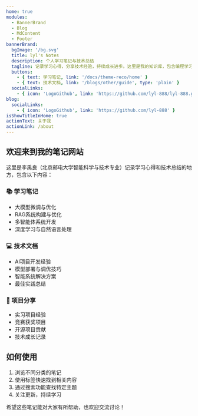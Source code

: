 ```yaml
---
home: true
modules:
  - BannerBrand
  - Blog
  - MdContent
  - Footer
bannerBrand:
  bgImage: '/bg.svg'
  title: lyl's Notes
  description: 个人学习笔记与技术总结
  tagline: 记录学习心得，分享技术经验，持续成长进步。这里是我的知识库，包含编程学习、算法思考、项目经验等内容。
  buttons:
    - { text: 学习笔记, link: '/docs/theme-reco/home' }
    - { text: 技术文档, link: '/blogs/other/guide', type: 'plain' }
  socialLinks:
    - { icon: 'LogoGithub', link: 'https://github.com/lyl-888/lyl-888.github.io' }
blog:
  socialLinks:
    - { icon: 'LogoGithub', link: 'https://github.com/lyl-888' }
isShowTitleInHome: true
actionText: 关于我
actionLink: /about
---
```


## 欢迎来到我的笔记网站

这里是李禹良（北京邮电大学智能科学与技术专业）记录学习心得和技术总结的地方，包含以下内容：

### 📚 学习笔记
- 大模型微调与优化
- RAG系统构建与优化
- 多智能体系统开发
- 深度学习与自然语言处理

### 💻 技术文档
- AI项目开发经验
- 模型部署与调优技巧
- 智能系统解决方案
- 最佳实践总结

### 🌟 项目分享
- 实习项目经验
- 竞赛获奖项目
- 开源项目贡献
- 技术成长记录

## 如何使用

1. 浏览不同分类的笔记
2. 使用标签快速找到相关内容
3. 通过搜索功能查找特定主题
4. 关注更新，持续学习

希望这些笔记能对大家有所帮助，也欢迎交流讨论！
